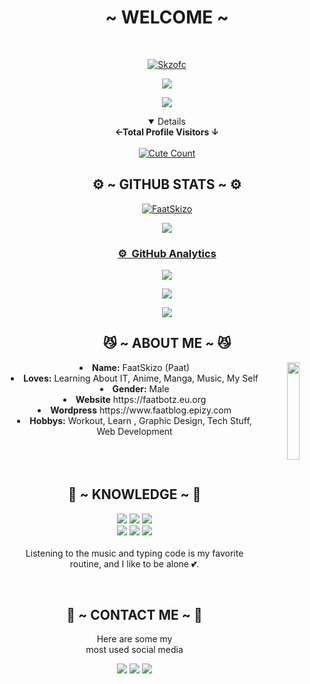 <body>
  <center>
<h1 align="center">  ~ WELCOME ~  </h1>
<br>
<p align="center">
  <p align="center">
    <a href="http://s.id/skz">
        <img
            src="https://readme-typing-svg.herokuapp.com?size=18&width=273&lines=Selamat+Datang+Di+Github+Skz+Ofc"
            alt="Skzofc"
        />
    </a>
</p>
<a href="https://github.com/skzofc"><img src="https://c.tenor.com/n8X8R46rIk0AAAAd/kanna.gif" />
</p>
  <a href="https://github.com/skzofc"><img src="https://cardivo.vercel.app/api?name=SkzOfc&description=Hi,%20Im%20Skzofc%20and%20i%20love%20Learning%20About%20IT&image=https://avatars.githubusercontent.com/u/122362873?s=400&u=8f0bd3dfe2d018ff6d5c16c2881dabbe11b30e3e&v/revision/latest?cb=20200606024545&usqp=CAU&usqp=CAU&backgroundColor=%23ecf0f1&instagram=skzoofc&github=skzofc&pattern=leaf&colorPattern=%23eaeaea" /><a>
</p>

<details open>
<summary><b>←Total Profile Visitors ↓</b></summary>
<br>
<a href="http://faatbotz.eu.org/ "><img alt="Cute Count" src="https://count.getloli.com/get/@faatskizo?theme=asoul"/></a>
</details>
</div>
    
<h2 align="center"> ⚙️ ~ GITHUB STATS ~ ⚙️ </h2>
    
<a href="https://github.com/faatskizo/"><p><img align="center" src="https://github-readme-stats.vercel.app/api/top-langs?username=faatskizo&show_icons=true&locale=en&layout=compact" alt="FaatSkizo" /></p>

<a href="https://github.com/faatskizo">![](https://github-profile-summary-cards.vercel.app/api/cards/profile-details?username=faatskizo&theme=swift)

### ⚙ &nbsp;GitHub Analytics

<p align="center">
  <a href="https://github.com/faatskizo"><img src="https://github-readme-stats.vercel.app/api?username=faatskizo&theme=swift&show_icons=true" /></a>
</p>

<p align="center">
  <a href="https://github.com/faatskizo"><img src="https://github-readme-streak-stats.herokuapp.com/?user=faatskizo&theme=swift&hide_border=false&properties=background&border=%239611C5FF" /><a>
</p>
  
<p align="center">
  <a href="https://github.com/faatskizo"><img src="https://github-profile-trophy.vercel.app/?username=faatskizo&theme=swift&margin-w=20&no-bg=true&no-frame=false" /><a>
</p>
    
<div>
<h2 align="center"> 😼 ~ ABOUT ME ~ 😼 </h2>
  <div align="center">
<img src="https://media.tenor.com/i6pfhZCP1QcAAAAi/%E5%AD%A4%E7%8D%A8%E6%90%96%E6%BB%BE-%E5%B0%8F%E5%AD%A4%E7%8D%A8.gif" align="right" width="20%">
  </div>
<li>
 <b>Name:</b> FaatSkizo (Paat)
</li>
<li>
<b>Loves:</b> Learning About IT, Anime, Manga, Music, My Self
</li>
<li>
<b>Gender:</b> Male
</li>
<li>
<b>Website</b> https://faatbotz.eu.org
</li>
<li>
<b>Wordpress</b> https://www.faatblog.epizy.com
</li>
<li>
<b>Hobbys:</b> Workout, Learn , Graphic Design, Tech Stuff, Web Development
</li>

<br>
<br>
<br>

</div>
<div>
<h2 align="center"> 📇 ~ KNOWLEDGE ~ 📇 </h2>

<p align="center">
    <img src="https://img.shields.io/badge/php%20-%2331A8FF.svg?&style=for-the-badge&logo=php&logoColor=white"/>
    <img src="https://img.shields.io/badge/html5%20-%23E34F26.svg?&style=for-the-badge&logo=html5&logoColor=white"/>
    <img src="https://img.shields.io/badge/css3%20-%231572B6.svg?&style=for-the-badge&logo=css3&logoColor=white"/>
<br>
    <img src="https://img.shields.io/badge/node.js%20-%2343853D.svg?&style=for-the-badge&logo=node.js&logoColor=white"/>
    <img src="https://img.shields.io/badge/javascript%20-%23323330.svg?&style=for-the-badge&logo=javascript&logoColor=%23F7DF1E"/>
    <img src="https://img.shields.io/badge/git%20-%23F05033.svg?&style=for-the-badge&logo=git&logoColor=white"/>
<br>
<br>
Listening to the music and typing code is my favorite routine, and I like to be alone  💕.
</p>
<br>
<h2 align="center"> 📝 ~ CONTACT ME ~ 📝 </h2>

<p align="center">Here are some my <br>
most used social media</p>

<p align="center">
<a href="https://www.facebook.com/creeperawman030204" target="_blank"><img src="https://img.shields.io/badge/-FaatSkizo-blue?&style=for-the-badge&logo=Facebook&logoColor=white"/></a>
<a href="https://www.instagram.com/faatskizo_ofc" target="_blank"><img src="https://img.shields.io/badge/-faatskizo_ofc-lightgrey?&style=for-the-badge&logo=Instagram&logoColor=white"/></a>
<a href="https://www.youtube.com/c/faatskizo" target="_blank"><img src="https://img.shields.io/badge/-FaatSkizo%20Ofc-red?&style=for-the-badge&logo=Youtube&logoColor=white"/></a>
</p>
</div>
</center>
</body>
